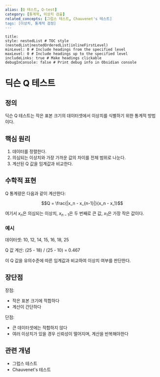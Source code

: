 ```yaml
---
alias: [Q 테스트, Q-test] 
category: [통계학, 이상치 검출] 
related_concepts: [그럽스 테스트, Chauvenet's 테스트] 
tags: [이상치, 통계적 검정]
---
```

```table-of-contents
title: 
style: nestedList # TOC style (nestedList|nestedOrderedList|inlineFirstLevel)
minLevel: 0 # Include headings from the specified level
maxLevel: 0 # Include headings up to the specified level
includeLinks: true # Make headings clickable
debugInConsole: false # Print debug info in Obsidian console
```

# 딕슨 Q 테스트

## 정의

딕슨 Q 테스트는 작은 표본 크기의 데이터셋에서 이상치를 식별하기 위한 통계적 방법이다.

## 핵심 원리

1. 데이터를 정렬한다.
2. 의심되는 이상치와 가장 가까운 값의 차이를 전체 범위로 나눈다.
3. 계산된 Q 값을 임계값과 비교한다.

## 수학적 표현

Q 통계량은 다음과 같이 계산한다:

$$Q = \frac{|x_n - x_{n-1}|}{x_n - x_1}$$

여기서 $x_n$은 의심되는 이상치, $x_{n-1}$은 두 번째로 큰 값, $x_1$은 가장 작은 값이다.

### 예시

데이터셋: 10, 12, 14, 15, 16, 18, 25

Q 값 계산: (25 - 18) / (25 - 10) = 0.467

이 Q 값을 유의수준에 따른 임계값과 비교하여 이상치 여부를 판단한다.

## 장단점

장점:

- 작은 표본 크기에 적합하다
- 계산이 간단하다

단점:

- 큰 데이터셋에는 적합하지 않다
- 여러 이상치가 있을 경우 신뢰성이 떨어지며, 계산을 반복해야한다

## 관련 개념

- 그럽스 테스트
- Chauvenet's 테스트